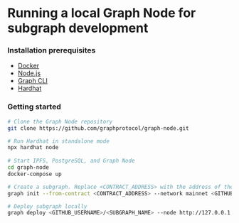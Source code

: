 # Running a local Graph Node for subgraph development

### Installation prerequisites

* [Docker](https://docs.docker.com/get-docker/)
* [Node.js](https://nodejs.org/en/download/package-manager)
* [Graph CLI](https://www.npmjs.com/package/@graphprotocol/graph-cli)
* [Hardhat](https://hardhat.org/hardhat-network/docs/overview#running-stand-alone-in-order-to-support-wallets-and-other-software)

### Getting started

```bash
# Clone the Graph Node repository
git clone https://github.com/graphprotocol/graph-node.git

# Run Hardhat in standalone mode
npx hardhat node
 
# Start IPFS, PostgreSQL, and Graph Node
cd graph-node
docker-compose up

# Create a subgraph. Replace <CONTRACT_ADDRESS> with the address of the smart contract you want to index, and <GITHUB_USERNAME>/<SUBGRAPH_NAME> with your GitHub username and subgraph name.
graph init --from-contract <CONTRACT_ADDRESS> --network mainnet <GITHUB_USERNAME>/<SUBGRAPH_NAME>

# Deploy subgraph locally
graph deploy <GITHUB_USERNAME>/<SUBGRAPH_NAME> --node http://127.0.0.1:8020 --ipfs http://127.0.0.1:5001
```
